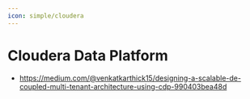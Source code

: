 ```yaml
---
icon: simple/cloudera
---
```


# Cloudera Data Platform

- https://medium.com/@venkatkarthick15/designing-a-scalable-de-coupled-multi-tenant-architecture-using-cdp-990403bea48d
